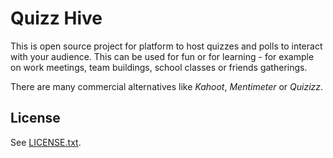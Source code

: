# Quizz Hive

This is open source project for platform to host quizzes and polls to interact with your audience. This can be used for fun or for learning - for example on work meetings, team buildings, school classes or friends gatherings.

There are many commercial alternatives like _Kahoot_, _Mentimeter_ or _Quizizz_.

## License

See [LICENSE.txt](./LICENSE.txt).